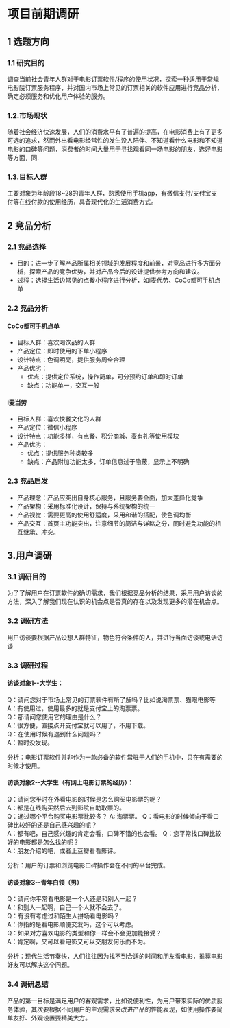 # 项目前期调研

## 1 选题方向

### 1.1 研究目的
调查当前社会青年人群对于电影订票软件/程序的使用状况，探索一种适用于常规电影院订票服务程序，并对国内市场上常见的订票相关的软件应用进行竞品分析，确定必须服务和优化用户体验的服务。

### 1.2.市场现状
随着社会经济快速发展，人们的消费水平有了普遍的提高，在电影消费上有了更多可选的追求，然而外出看电影经常性的发生没人陪伴、不知道看什么电影和不知道电影的口碑等问题，消费者的时间大量用于寻找观看同一场电影的朋友，选好电影等方面，同.

### 1.3.目标人群
主要对象为年龄段18~28的青年人群，熟悉使用手机app，有微信支付/支付宝支付等在线付款的使用经历，具备现代化的生活消费方式。

## 2 竞品分析

### 2.1 竞品选择

- 目的：进一步了解产品所属相关领域的发展程度和前景，对竞品进行多方面分析，探索产品的竞争优势，并对产品今后的设计提供参考方向和建议。
- 过程：选择生活边常见的点餐小程序进行分析，如i麦代劳、CoCo都可手机点单

### 2.2 竞品分析

#### CoCo都可手机点单

- 目标人群：喜欢喝饮品的人群 
- 产品定位：即时使用的下单小程序
- 设计特点：色调明亮，提供服务周全合理
- 产品优劣：
    - 优点：提供定位系统，操作简单，可分预约订单和即时订单 
    - 缺点：功能单一，交互一般
      
#### i麦当劳

- 目标人群：喜欢快餐文化的人群
- 产品定位：微信小程序
- 设计特点：功能多样，有点餐、积分商城、麦有礼等使用模块
- 产品优劣：
    - 优点：提供服务种类较多
    - 缺点：产品附加功能太多，订单信息过于隐蔽，显示上不明确

### 2.3 竞品启发

- 产品理念：产品应突出自身核心服务，且服务要全面，加大差异化竞争 
- 产品架构：采用标准化设计，保持与系统架构的统一
- 产品视觉：需要更高的使用舒适度，采用和谐的搭配，使色调均衡
- 产品交互：首页主功能突出，注意细节的简洁与详略之分，同时避免功能的相互继承、冲突。

## 3.用户调研

### 3.1 调研目的
为了了解用户在订票软件的确切需求，我们根据竞品分析的结果，采用用户访谈的方法，深入了解我们现在认识的机会点是否真的存在以及发现更多的潜在机会点。

### 3.2 调研方法
用户访谈要根据产品设想人群特征，物色符合条件的人，并进行当面访谈或电话访谈

### 3.3 调研过程

#### 访谈对象1--大学生：
     
Q：请问您对于市场上常见的订票软件有所了解吗？比如说淘票票、猫眼电影等  
A：有使用过，使用最多的就是支付宝上的淘票票。  
Q：那请问您使用它的理由是什么？  
A：很方便，直接点开支付宝就可以用了，不用下载。  
Q：在使用时候有遇到什么问题吗？  
A：暂时没发现。

分析：电影订票软件并非作为一款必备的软件常驻于人们的手机中，只在有需要的时候才使用。

#### 访谈对象2--大学生（有网上电影订票的经历）：
  
Q：请问您平时在外看电影的时候是怎么购买电影票的呢？  
A：都是在线购买然后去到影院自助取票的。  
Q：通过哪个平台购买电影票比较多？
A: 淘票票。
Q：看电影的时候倾向于看口碑比较好的还是自己感兴趣的呢？  
A：都有吧，自己感兴趣的肯定会看，口碑不错的也会看。
Q：您平常找口碑比较好的电影都是怎么找的呢？  
A：朋友介绍的吧，或者上豆瓣看看影评。

分析：用户的订票和浏览电影口碑操作会在不同的平台完成。

#### 访谈对象3--青年白领（男）
     
Q：请问你平常看电影是一个人还是和别人一起？  
A：和别人一起啊，自己一个人就不会去了。  
Q：有没有考虑过和陌生人拼场看电影吗？  
A：你指的是看电影顺便交友吗，这个可以考虑。  
Q：如果对方喜欢电影的类型和你一样会不会更加能接受？  
A：肯定啊，又可以看电影又可以交朋友何乐而不为。

分析：现代生活节奏快，人们往往因为找不到合适的时间和朋友看电影，推荐电影好友可以解决这个问题。

### 3.4 调研总结

产品的第一目标是满足用户的客观需求，比如说便利性，为用户带来实际的优质服务体验，其次要根据不同用户的主观需求来改进产品的性能表现，如使用操作要简单友好、外观设置要精美大方。

